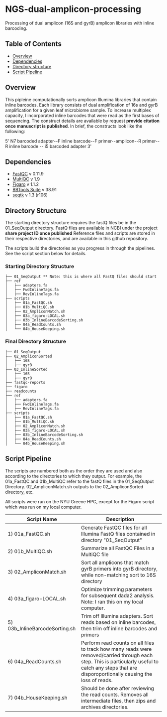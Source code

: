 # NGS-dual-amplicon-processing
Processing of dual amplicon (16S and gyrB) amplicon libraries with inline barcoding.


## Table of Contents
+ [Overview](https://github.com/hlwhitehurst/NGS-dual-amplicon-processing/blob/main/README.md#overview)
+ [Dependencies](https://github.com/hlwhitehurst/NGS-dual-amplicon-processing/blob/main/README.md#dependencies)
+ [Directory structure](https://github.com/hlwhitehurst/NGS-dual-amplicon-processing/blob/main/README.md#directory-structure)
+ [Script Pipeline](https://github.com/hlwhitehurst/NGS-dual-amplicon-processing/blob/main/README.md#script-pipeline)


## Overview
This pipleine computationally sorts amplicon Illumina libraries that contain inline barcodes. Each library consists of dual amplification of 16s and gyrB amplification for a given leaf microbiome sample. To increase multiplex capacity, I incorporated inline barcodes that were read as the first bases of sequencing. The construct details are available by request **provide citation once manuscript is published**. In brief, the constructs look like the following:

5' N7 barcoded adapter--F inline barcode--F primer--amplicon--R primer--R inline barcode -- i5 barcoded adapter 3'


## Dependencies 
+ [FastQC](https://www.bioinformatics.babraham.ac.uk/projects/fastqc/) v 0.11.9
+ [MultiQC](https://multiqc.info/) v 1.9
+ [Figaro](https://github.com/Zymo-Research/figaro) v 1.1.2
+ [BBTools Suite](https://jgi.doe.gov/data-and-tools/software-tools/bbtools/) v 38.91
+ [seqtk](https://github.com/lh3/seqtk.git) v 1.3 (r106)


## Directory Structure
The starting directory structure requires the fastQ files be in the 01_SeqOutput directory. FastQ files are available in NCBI under the project **share project ID once published** Reference files and scripts are stored in their respective directories, and are available in this github repository. 

The scripts build the directories as you progress in through the pipelines. See the script section below for details.


### Starting Directory Structure
```
├── 01_SeqOutput ** Note: this is where all FastQ files should start
├── ref
│   ├── adapters.fa
│   ├── FwdInlineTags.fa
│   ├── RevInlineTags.fa
├── scripts
│   ├── 01a_FastQC.sh
│   ├── 01b_MultiQC.sh
│   ├── 02_AmpliconMatch.sh
│   ├── 03a_figaro-LOCAL.sh
│   ├── 03b_InlineBarcodeSorting.sh
│   ├── 04a_ReadCounts.sh
│   └── 04b_HouseKeeping.sh
```
### Final Directory Structure
```
├── 01_SeqOutput 
├── 02_AmpliconSorted 
│   ├── 16S
│   ├── gyrB
├── 03_InlineSorted
│   ├── 16S 
│   ├── gyrB
├── fastqc-reports
├── figaro
├── readcounts
├── ref
│   ├── adapters.fa
│   ├── FwdInlineTags.fa
│   ├── RevInlineTags.fa
├── scripts
│   ├── 01a_FastQC.sh
│   ├── 01b_MultiQC.sh
│   ├── 02_AmpliconMatch.sh
│   ├── 03a_figaro-LOCAL.sh
│   ├── 03b_InlineBarcodeSorting.sh
│   ├── 04a_ReadCounts.sh
│   └── 04b_HouseKeeping.sh
```


## Script Pipeline

The scripts are numbered both as the order they are used and also according to the directories to which they output. For example, the 01a_FastQC and 01b_MultiQC refer to the fastQ files in the 01_SeqOutput Directory. 02_AmpliconMatch.sh outputs to the 02_AmpliconSorted directory, etc.

All scripts were run on the NYU Greene HPC, except for the Figaro script which was run on my local computer. 

| Script Name | Description| 
| -------------| ------------| 
| 1) 01a_FastQC.sh | Generate FastQC files for all Illumina FastQ files contained in directory "01_SeqOutput" |
| 2) 01b_MultiQC.sh | Summarize all FastQC Files in a MultiQC file |
| 3) 02_AmpliconMatch.sh | Sort all amplicons that match gyrB primers into gyrB directory, while non-matching sort to 16S directory | 
| 4) 03a_figaro-LOCAL.sh | Optimize trimming parameters for subsequent dada2 analysis. Note: I ran this on my local computer.|
| 5) 03b_InlineBarcodeSorting.sh | Trim off Illumina adapters. Sort reads based on inline barcodes, then trim off inline barcodes and primers|
| 6) 04a_ReadCounts.sh | Perform read counts on all files to track how many reads were removed/carried through each step. This is particularly useful to catch any steps that are disporoportionally causing the loss of reads. |
| 7) 04b_HouseKeeping.sh | Should be done after reviewing the read counts. Removes all intermediate files, then zips and archives directories. | 

